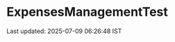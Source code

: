# ExpensesManagementTest









































































Last updated: 2025-07-09 06:26:48 IST
